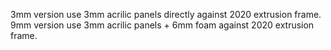 3mm version use 3mm acrilic panels directly against 2020 extrusion frame.  
9mm version use 3mm acrilic panels + 6mm foam against 2020 extrusion frame.
